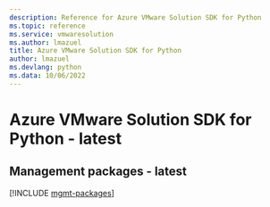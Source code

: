 ```yaml
---
description: Reference for Azure VMware Solution SDK for Python
ms.topic: reference
ms.service: vmwaresolution
ms.author: lmazuel
title: Azure VMware Solution SDK for Python
author: lmazuel
ms.devlang: python
ms.data: 10/06/2022
---
```

# Azure VMware Solution SDK for Python - latest

## Management packages - latest
[!INCLUDE [mgmt-packages](vmware-solution-mgmt-index.md)]